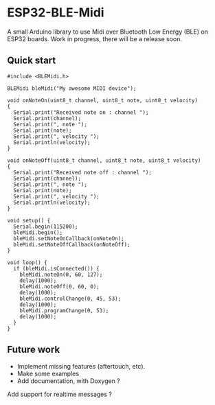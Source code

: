 ESP32-BLE-Midi
==============

A small Arduino library to use Midi over Bluetooth Low Energy (BLE) on ESP32 boards.
Work in progress, there will be a release soon.

Quick start
-----------

```
#include <BLEMidi.h>

BLEMidi bleMidi("My awesome MIDI device");

void onNoteOn(uint8_t channel, uint8_t note, uint8_t velocity)
{
  Serial.print("Received note on : channel ");
  Serial.print(channel);
  Serial.print(", note ");
  Serial.print(note);
  Serial.print(", velocity ");
  Serial.println(velocity);
}

void onNoteOff(uint8_t channel, uint8_t note, uint8_t velocity)
{
  Serial.print("Received note off : channel ");
  Serial.print(channel);
  Serial.print(", note ");
  Serial.print(note);
  Serial.print(", velocity ");
  Serial.println(velocity);
}

void setup() {
  Serial.begin(115200);
  bleMidi.begin();
  bleMidi.setNoteOnCallback(onNoteOn);
  bleMidi.setNoteOffCallback(onNoteOff);
}

void loop() {
  if (bleMidi.isConnected()) {
    bleMidi.noteOn(0, 60, 127);
    delay(1000);
    bleMidi.noteOff(0, 60, 0);
    delay(1000);
    bleMidi.controlChange(0, 45, 53);
    delay(1000);
    bleMidi.programChange(0, 53);
    delay(1000);
  }
}
```

Future work
-----------

- Implement missing features (aftertouch, etc).
- Make some examples
- Add documentation, with Doxygen ?

Add support for realtime messages ?



